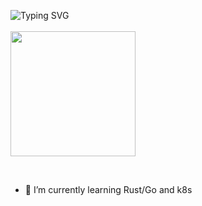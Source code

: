 ![Typing SVG](https://readme-typing-svg.herokuapp.com?color=%9bff3c&lines=🤥)<BR></BR>
<img src="https://i.imgur.com/9B3PLXE.jpg" width="200" />

<br>

- 🤔 I’m currently learning Rust/Go and k8s  <br>

<!--
**MnzCrsh/MnzCrsh** is a ✨ _special_ ✨ repository because its `README.md` (this file) appears on your GitHub profile.

Here are some ideas to get you started:

- 🔭 I’m currently working on ...
- 🌱 I’m currently learning ...
- 👯 I’m looking to collaborate on ...
- 🤔 I’m looking for help with ...
- 💬 Ask me about ...
- 📫 How to reach me: ...
- 😄 Pronouns: ...
- ⚡ Fun fact: ...
-->
